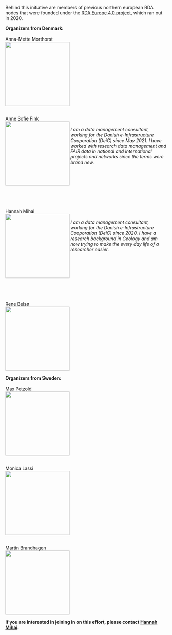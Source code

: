 Behind this initiative are members of previous northern european RDA nodes that were founded under the [RDA Europe 4.0 project](https://grants.rd-alliance.org/), which ran out in 2020.

**Organizers from Denmark:**<br/>
<br/>Anna-Mette Morthorst<br/>
<img src="https://user-images.githubusercontent.com/74252404/120639159-59b03200-c471-11eb-914a-18d961b6053b.jpg" width="200" /><br/> 

<br/>Anne Sofie Fink<br/>
<img align="left" src="https://user-images.githubusercontent.com/74252404/120639540-c0355000-c471-11eb-829d-445389c44e71.jpg" width="200" /><br/>
*I am a data management consultant, working for the Danish e-Infrastructure Cooporation (DeiC) since May 2021. I have worked with research data management and FAIR data in national and international projects and networks since the terms were brand new.*<br/>
<br/><br/><br/><br/><br/><br/><br/>
<br/>Hannah Mihai<br/>
<img align="left" src="https://user-images.githubusercontent.com/74252404/119500789-77daab80-bd68-11eb-82a9-cda708824d6c.jpg" width="200" /><br/>
*I am a data management consultant, working for the Danish e-Infrastructure Cooporation (DeiC) since 2020. I have a research background in Geology and am now trying to make the every day life of a researcher easier.*<br/>
<br/><br/><br/><br/><br/><br/><br/><br/>
<br/>Rene Belsø<br/>
<img src="https://user-images.githubusercontent.com/74252404/120640735-1d7dd100-c473-11eb-818a-f6c6fd529ed6.png" width="200" /><br/>

**Organizers from Sweden:**<br/>
<br/>Max Petzold<br/>
<img src="https://user-images.githubusercontent.com/74252404/120640876-469e6180-c473-11eb-9198-3123e007df48.jpg" width="200" /><br/>

<br/>Monica Lassi<br/>
<img src="https://user-images.githubusercontent.com/74252404/120640951-59189b00-c473-11eb-9f55-50dc9cdd6a3a.jpg" width="200" /><br/>


<br/>Martin Brandhagen<br/>
<img src="https://user-images.githubusercontent.com/74252404/120640984-633a9980-c473-11eb-8eed-c775992d28c8.jpg" width="200" /><br/>

**If you are interested in joining in on this effort, please contact [Hannah Mihai](mailto:Hannah.Mihai@deic.dk).**
